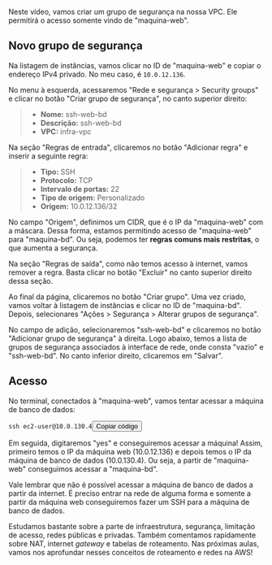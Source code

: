 <div class="formattedText" data-external-links="">
                                <p>Neste vídeo, vamos criar um grupo de segurança na nossa VPC. Ele permitirá o acesso somente vindo de "maquina-web".</p>
<h2>Novo grupo de segurança</h2>
<p>Na listagem de instâncias, vamos clicar no ID de "maquina-web" e copiar o endereço IPv4 privado. No meu caso, é <code>10.0.12.136</code>.</p>
<p>No menu à esquerda, acessaremos "Rede e segurança &gt; Security groups" e clicar no botão "Criar grupo de segurança", no canto superior direito:</p>
<blockquote>
<ul><li><strong>Nome:</strong> ssh-web-bd</li><li><strong>Descrição:</strong> ssh-web-bd</li><li><strong>VPC:</strong> infra-vpc</li></ul>
</blockquote>
<p>Na seção "Regras de entrada", clicaremos no botão "Adicionar regra" e inserir a seguinte regra:</p>
<blockquote>
<ul><li><strong>Tipo:</strong> SSH</li><li><strong>Protocolo:</strong> TCP</li><li><strong>Intervalo de portas:</strong> 22</li><li><strong>Tipo de origem:</strong> Personalizado</li><li><strong>Origem:</strong> 10.0.12.136/32</li></ul>
</blockquote>
<p>No campo "Origem", definimos um CIDR, que é o IP da "maquina-web" com a máscara. Dessa forma, estamos permitindo acesso de "maquina-web" para "maquina-bd". Ou seja, podemos ter <strong>regras comuns mais restritas</strong>, o que aumenta a segurança.</p>
<p>Na seção "Regras de saída", como não temos acesso à internet, vamos remover a regra. Basta clicar no botão "Excluir" no canto superior direito dessa seção.</p>
<p>Ao final da página, clicaremos no botão "Criar grupo". Uma vez criado, vamos voltar à listagem de instâncias e clicar no ID de "maquina-bd". Depois, selecionares "Ações &gt; Segurança &gt; Alterar grupos de segurança".</p>
<p>No campo de adição, selecionaremos "ssh-web-bd" e clicaremos no botão "Adicionar grupo de segurança" à direita. Logo abaixo, temos a lista de grupos de segurança associados à interface de rede, onde consta "vazio" e "ssh-web-bd". No canto inferior direito, clicaremos em "Salvar".</p>
<h2>Acesso</h2>
<p>No terminal, conectados à "maquina-web", vamos tentar acessar a máquina de banco de dados:</p>
<pre class="prettyprint"><code class="hljs language-sql">ssh ec2<span class="hljs-operator">-</span><span class="hljs-keyword">user</span><span class="hljs-variable">@10</span><span class="hljs-number">.0</span><span class="hljs-number">.130</span><span class="hljs-number">.4</span></code><button type="button" class="clipit">Copiar código</button></pre><p>Em seguida, digitaremos "yes" e conseguiremos acessar a máquina! Assim, primeiro temos o IP da máquina web (10.0.12.136) e depois temos o IP da máquina de banco de dados (10.0.130.4). Ou seja, a partir de "maquina-web" conseguimos acessar a "maquina-bd".</p>
<p>Vale lembrar que não é possível acessar a máquina de banco de dados a partir da internet. É preciso entrar na rede de alguma forma e somente a partir da máquina web conseguiremos fazer um SSH para a máquina de banco de dados.</p>
<p>Estudamos bastante sobre a parte de infraestrutura, segurança, limitação de acesso, redes públicas e privadas. Também comentamos rapidamente sobre NAT, internet <em>gateway</em> e tabelas de roteamento. Nas próximas aulas, vamos nos aprofundar nesses conceitos de roteamento e redes na AWS!</p>
                        </div>